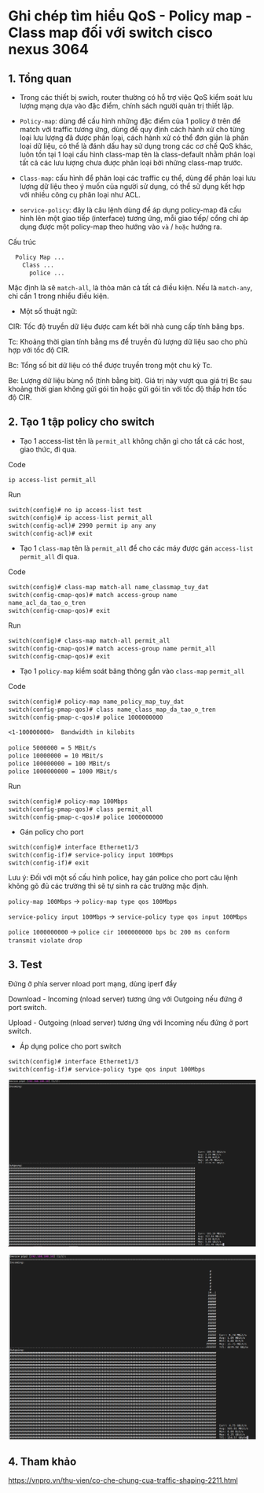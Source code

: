 # Ghi chép tìm hiểu QoS - Policy map - Class map đối với switch cisco nexus 3064

## 1. Tổng quan

- Trong các thiết bị swich, router thường có hỗ trợ việc QoS kiểm soát lưu lượng mạng dựa vào đặc điểm, chính sách người quản trị thiết lập.

- `Policy-map`: dùng để cấu hình những đặc điểm của 1 policy ở trên để match với traffic tương ứng, dùng để quy định cách hành xử cho từng loại lưu lượng đã được phân loại, cách hành xử có thể đơn giản là phân loại dữ liệu, có thể là đánh dấu hay sử dụng trong các cơ chế QoS khác, luôn tồn tại 1 loại cấu hình class-map tên là class-default nhằm phân loại tất cả các lưu lượng chưa được phân loại bởi những class-map trước.

- `Class-map`: cấu hình để phân loại các traffic cụ thể, dùng để phân loại lưu lượng dữ liệu theo ý muốn của người sử dụng, có thể sử dụng kết hợp với nhiều công cụ phân loại như ACL.

- `service-policy`: đây là câu lệnh dùng để áp dụng policy-map đã cấu hình lên một giao tiếp (interface) tương ứng, mỗi giao tiếp/ cổng chỉ áp dụng được một policy-map theo hướng vào `và` / `hoặc` hướng ra.

Cấu trúc

```
  Policy Map ...
    Class ...
      police ...
```

Mặc định là sẽ `match-all`, là thỏa mãn cả tất cả điều kiện. Nếu là `match-any`, chỉ cần 1 trong nhiều điều kiện.

- Một số thuật ngữ:

CIR: Tốc độ truyền dữ liệu được cam kết bởi nhà cung cấp tính băng bps.

Tc: Khoảng thời gian tính bằng ms để truyền đủ lượng dữ liệu sao cho phù hợp với tốc độ CIR.

Bc: Tổng số bit dữ liệu có thể được truyền trong một chu kỳ Tc.

Be: Lượng dữ liệu bùng nổ (tính bằng bit). Giá trị này vượt qua giá trị Bc sau khoảng thời gian không gửi gói tin hoặc gửi gói tin với tốc độ thấp hơn tốc độ CIR.


## 2. Tạo 1 tập policy cho switch

- Tạo 1 access-list tên là `permit_all` không chặn gì cho tất cả các host, giao thức, đi qua.

Code

```
ip access-list permit_all
```

Run

```
switch(config)# no ip access-list test
switch(config)# ip access-list permit_all
switch(config-acl)# 2990 permit ip any any
switch(config-acl)# exit
```

- Tạo 1 `class-map` tên là `permit_all` để cho các máy được gán `access-list` `permit_all` đi qua.

Code

```
switch(config)# class-map match-all name_classmap_tuy_dat
switch(config-cmap-qos)# match access-group name name_acl_da_tao_o_tren
switch(config-cmap-qos)# exit
```

Run

```
switch(config)# class-map match-all permit_all
switch(config-cmap-qos)# match access-group name permit_all
switch(config-cmap-qos)# exit
```

- Tạo 1 `policy-map` kiểm soát băng thông gắn vào `class-map` `permit_all`

Code 

```
switch(config)# policy-map name_policy_map_tuy_dat
switch(config-pmap-qos)# class name_class_map_da_tao_o_tren
switch(config-pmap-c-qos)# police 1000000000
```

```
<1-100000000>  Bandwidth in kilobits

police 5000000 = 5 MBit/s
police 10000000 = 10 MBit/s
police 100000000 = 100 MBit/s
police 1000000000 = 1000 MBit/s
```

Run 

```
switch(config)# policy-map 100Mbps
switch(config-pmap-qos)# class permit_all
switch(config-pmap-c-qos)# police 1000000000
```

- Gán policy cho port

```
switch(config)# interface Ethernet1/3
switch(config-if)# service-policy input 100Mbps
switch(config-if)# exit
```

Lưu ý: Đối với một số cấu hình police, hay gán police cho port câu lệnh không gõ đủ các trường thì sẽ tự sinh ra các trường mặc định.

`policy-map 100Mbps` -> `policy-map type qos 100Mbps`

`service-policy input 100Mbps` -> `service-policy type qos input 100Mbps`

`police 1000000000` -> `police cir 1000000000 bps bc 200 ms conform transmit violate drop`


## 3. Test

Đứng ở phía server nload port mạng, dùng iperf đẩy

Download - Incoming (nload server) tương ứng với Outgoing nếu đứng ở port switch.

Upload - Outgoing (nload server) tương ứng với Incoming nếu đứng ở port switch.

- Áp dụng police cho port switch

```
switch(config)# interface Ethernet1/3
switch(config-if)# service-policy type qos input 100Mbps
```

![](../images/qos/Screenshot_2929.png)

![](../images/qos/Screenshot_2930.png)





























## 4. Tham khảo

https://vnpro.vn/thu-vien/co-che-chung-cua-traffic-shaping-2211.html
